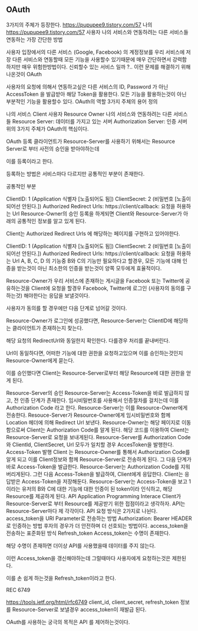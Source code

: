 ## OAuth
3가지의 주체가 등장한다.
https://pupupee9.tistory.com/57
나의 https://pupupee9.tistory.com/57
사용자
나의 서비스와 연동하려는 다른 서비스들
연동하는 가장 간단한 방법

사용자 입장에서의 다른 서비스 (Google, Facebook) 의 계정정보를 우리 서비스에 저장
다른 서비스와 연동할때 모든 기능을 사용할수 있기때문에 매우 간단하면서 강력함
하지만 매우 위험한방법이다.
신뢰할수 있는 서비스 일까 ?..
이런 문제를 해결하기 위해 나온것이 OAuth

사용자의 요청에 의해서 연동하고싶은 다른 서비스의 ID, Password 가 아닌 AccessToken 을 발급받아 해당 Token을 활용한다.
모든 기능을 활용하는것이 아닌 부분적인 기능을 활용할수 있다.
OAuth의 역할
3가지 주체의 용어 정의

나의 서비스
Client
사용자
Resource Owner
나의 서비스와 연동하려는 다른 서비스들
Resource Server: 데이터를 가지고 있는 서버
Authorization Server: 인증 서버
위의 3가지 주체가 OAuth의 핵심이다.

OAuth 등록
클라이언트가 Resource-Server를 사용하기 위해서는 Resource Server로 부터 사전의 승인을 받아야하는데

이를 등록이라고 한다.

등록하는 방법은 서비스마다 다르지만 공통적인 부분이 존재한다.

공통적인 부분

ClientID: 1 (Application 식별자 [노출되어도 됨])
ClientSecret: 2 (비밀번호 [노출이 되어선 안된다.])
Authorized Redirect Urls: https://client/callback: 요청을 허용하는 Url
Resource-Owner의 승인
등록을 하게되면 Client와 Resource-Server가 아래의 공통적인 정보를 알고 있게 된다.

Client는 Authorized Redirect Urls 에 해당하는 페이지를 구현하고 있어야한다.

ClientID: 1 (Application 식별자 [노출되어도 됨])
ClientSecret: 2 (비밀번호 [노출이 되어선 안된다.])
Authorized Redirect Urls: https://client/callback: 요청을 허용하는 Url
A, B, C, D 의 기능중 B와 C의 기능만 필요하다고 할경우, 모든 기능에 대해 인증을 받는것이 아닌 최소한의 인증을 받는것이 양쪽 모두에게 효율적이다.

Resource-Owner가 우리 서비스에 존재하는 게시글을 Facebook 또는 Twitter에 공유하는것을 Client에 요청을 할경우 Facebook, Twitter에 로그인 (사용자의 동의를 구하는것) 해야한다는 응답을 보낼것이다.

사용자가 동의를 할 경우에만 다음 단계로 넘어갈 것이다.

Resource-Owner가 로그인에 성공했다면, Resource-Server는 ClientID에 해당하는 클라이언트가 존재하는지 찾는다.

해당 요청의 RedirectUrl와 동일한지 확인한다. 다를경우 처리를 끝내버린다.

Url이 동일하다면, 어떠한 기능에 대한 권한을 요청하고있으며 이를 승인하는것인지 Resource-Owner에게 묻는다.

이를 승인했다면 Client는 Resource-Server로부터 해당 Resource에 대한 권한을 얻게 된다.

Resource-Server의 승인
Resource-Server는 Access-Token을 바로 발급하지 않고, 전 인증 단계가 존재한다.
임시비밀번호를 사용해서 인증절차를 걸치는데 이를 Authorization Code 라고 한다.
Resource-Server는 이를 Resource-Owner에게 전송한다.
Resouce-Server가 Resource-Owner에게 임시비밀번호와 함께 Location 헤더에 의해 Redirect Url 보낸다.
Resource-Owner는 해당 페이지로 이동함으로써 Client는 Authorization Code를 알게 된다.
해당 코드를 이용하여 Client는 Resource-Server로 요청을 보내게된다.
Resource-Server를 Authorization Code 와 ClientId, ClientSecret, Url 모두가 일치할 경우 AccesToken을 발행한다.
Access-Token 발행
Client 는 Resource-Owner를 통해서 Authorization Code를 알게 되고 이를 Client정보와 함께 Resource-Server로 전송하게 된다.
그 다음 단계가 바로 Access-Token을 발급한다.
Resource-Server는 Authorization Code를 지워버리게된다.
그런 다음 Access-Token을 발급하여, Client에게 응답한다.
Client는 응답받은 Access-Token을 저장해둔다.
Resource-Server는 Access-Token을 보고 1이라는 유저의 B와 C에 대한 기능에 대한 인증이 된 token이라 인식하고, 해당 Resource를 제공하게 된다.
API
Application Programming Interace
Client가 Resource-Server로 부터 Resource를 제공받기 위한 접점이라고 생각하자.
API는 Resource-Server마다 제 각각이다.
API 요청 방식은 2가지로 나뉜다.
access_token을 URI Parameter로 전송하는 방법
Authorization: Bearer HEADER로 인증하는 방법
후자의 경우가 더 안전하며 더 선호되는 방법이다.
access_token을 전송하는 표준화된 방식
Refresh_token
Access_token는 수명이 존재한다.

해당 수명이 존재하면 더이상 API를 사용했을때 데이터를 주지 않는다.

이런 Access_token을 갱신해야하는데 그럴때마다 사용자에게 요청하는것은 제한된다.

이를 손 쉽게 하는것을 Refresh_token이라고 한다.

REC 6749

https://tools.ietf.org/html/rfc6749
client_id, client_secret, refresh_token 정보를 Resource-Server로 보낼경우 access_token이 재발급 된다.

OAuth를 사용하는 궁극의 목적은 API 를 제어하는것이다.
